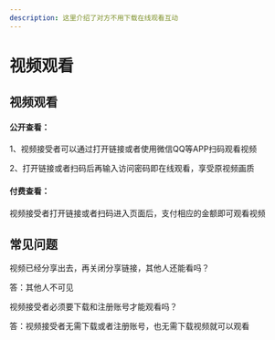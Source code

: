 ```yaml
---
description: 这里介绍了对方不用下载在线观看互动
---
```


# 视频观看

## 视频观看 <a href="#e8-a7-86-e9-a2-91-e8-a7-82-e7-9c-8b" id="e8-a7-86-e9-a2-91-e8-a7-82-e7-9c-8b"></a>

#### 公开查看：

1、视频接受者可以通过打开链接或者使用微信QQ等APP扫码观看视频

2、打开链接或者扫码后再输入访问密码即在线观看，享受原视频画质



#### 付费查看：

视频接受者打开链接或者扫码进入页面后，支付相应的金额即可观看视频

## 常见问题 <a href="#f0-9f-91-80-e5-b8-b8-e8-a7-81-e9-97-ae-e9-a2-98" id="f0-9f-91-80-e5-b8-b8-e8-a7-81-e9-97-ae-e9-a2-98"></a>

视频已经分享出去，再关闭分享链接，其他人还能看吗？

答：其他人不可见

视频接受者必须要下载和注册账号才能观看吗？

答：视频接受者无需下载或者注册账号，也无需下载视频就可以观看
